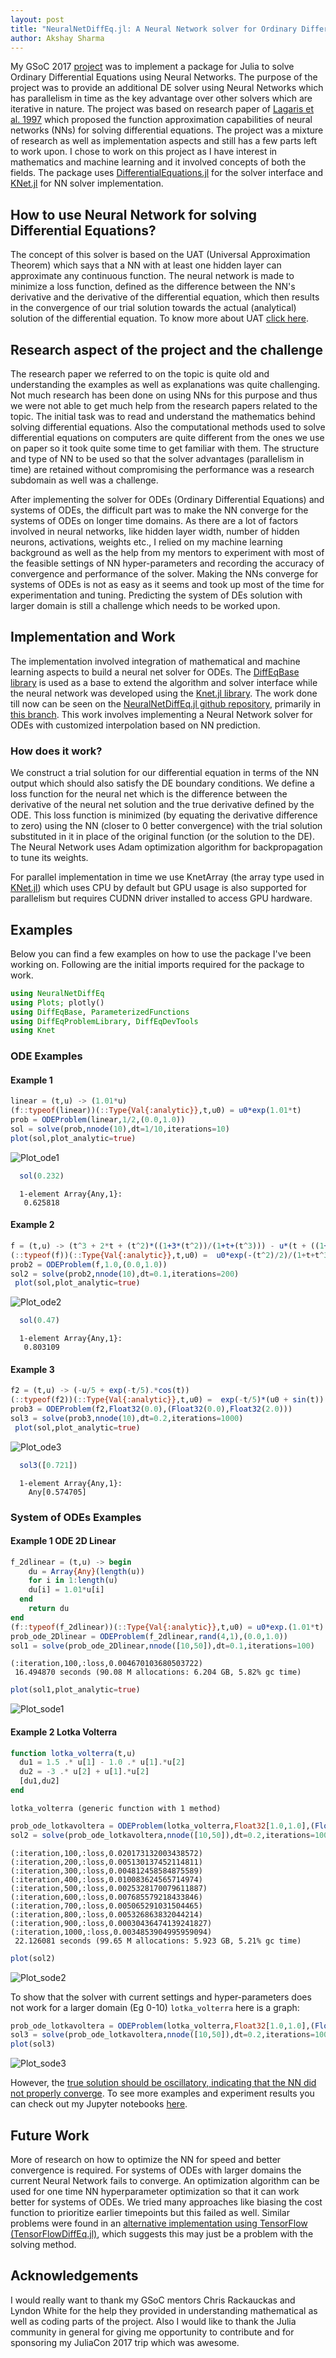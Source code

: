 ```yaml
---
layout: post
title: "NeuralNetDiffEq.jl: A Neural Network solver for Ordinary Differential Equations"
author: Akshay Sharma
---
```


My GSoC 2017 [project](https://summerofcode.withgoogle.com/projects/#5850956641075200) was to implement a package for Julia to solve Ordinary Differential Equations using Neural Networks.
The purpose of the project was to provide an additional DE solver using Neural Networks which has parallelism in time as the key advantage over other solvers which are iterative in nature. The project was based on research paper of [Lagaris et al. 1997](https://arxiv.org/pdf/physics/9705023.pdf) which proposed the function approximation capabilities of neural networks (NNs) for solving differential equations. The project was a mixture of research as well as implementation aspects and still has a few parts left to work upon.
I chose to work on this project as I have interest in mathematics and machine learning and it involved concepts of both the fields. The package uses [DifferentialEquations.jl](https://github.com/JuliaDiffEq/DifferentialEquations.jl) for the solver interface and [KNet.jl](https://github.com/denizyuret/Knet.jl) for NN solver implementation.

## How to use Neural Network for solving Differential Equations?
The concept of this solver is based on the UAT (Universal Approximation Theorem) which says that a NN with at least one hidden layer can approximate any continuous function. The neural network is made to minimize a loss function, defined as the difference between the NN's derivative and the derivative of the differential equation, which then results in the convergence of our trial solution towards the actual (analytical) solution of the differential equation. To know more about UAT [click here](http://neuralnetworksanddeeplearning.com/chap4.html).

## Research aspect of the project and the challenge
The research paper we referred to on the topic is quite old and understanding the examples as well as explanations was quite challenging. Not much research has been done on using NNs for this purpose and thus we were not able to get much help from the research papers related to the topic.
The initial task was to read and understand the mathematics behind solving differential equations. Also the computational methods used to solve differential equations on computers are quite different from the ones we use on paper so it took quite some time to get familiar with them. The structure and type of NN to be used so that the solver advantages (parallelism in time) are retained without compromising the performance was a research subdomain as well was a challenge.


After implementing the solver for ODEs (Ordinary Differential Equations) and systems of ODEs, the difficult part was to make the NN converge for the systems of ODEs on longer time domains.
As there are a lot of factors involved in neural networks, like hidden layer width, number of hidden neurons, activations, weights etc., I relied on my machine learning background as well as the help from my mentors to experiment with most of the feasible settings of NN hyper-parameters and recording the accuracy of convergence and performance of the solver.
Making the NNs converge for systems of ODEs is not as easy as it seems and took up most of the time for experimentation and tuning. Predicting the system of DEs solution with larger domain is still a challenge which needs to be worked upon.

## Implementation and Work
The implementation involved integration of mathematical and machine learning aspects to build a neural net solver for ODEs. The [DiffEqBase library](https://github.com/JuliaDiffEq/DiffEqBase.jl) is used as a base to extend the algorithm and solver interface while the neural network was developed using the [Knet.jl library](https://github.com/denizyuret/Knet.jl). The work done till now can be seen on the [NeuralNetDiffEq.jl github repository](https://github.com/JuliaDiffEq/NeuralNetDiffEq.jl), primarily in [this branch](https://github.com/JuliaDiffEq/NeuralNetDiffEq.jl/tree/SingleNN_Approach).
This work involves implementing a Neural Network solver for ODEs with customized interpolation based on NN prediction. 

### How does it work?
We construct a trial solution for our differential equation in terms of the NN output which should also satisfy the DE boundary conditions.
We define a loss function for the neural net which is the difference between the derivative of the neural net solution and the true derivative defined by the ODE.
This loss function is minimized (by equating the derivative difference to zero) using the NN (closer to 0 better convergence) with the trial solution substituted in it in place of the original function (or the solution to the DE). The Neural Network uses Adam optimization algorithm for backpropagation to tune its weights.


For parallel implementation in time we use KnetArray (the array type used in [KNet.jl](https://github.com/denizyuret/Knet.jl)) which uses CPU by default but GPU usage is also supported for parallelism but requires CUDNN driver installed to access GPU hardware.

## Examples
Below you can find a few examples on how to use the package I've been working on.
Following are the initial imports required for the package to work.
```julia
using NeuralNetDiffEq
using Plots; plotly()
using DiffEqBase, ParameterizedFunctions
using DiffEqProblemLibrary, DiffEqDevTools
using Knet
```
### ODE Examples
#### Example 1


  ```julia
  linear = (t,u) -> (1.01*u)
  (f::typeof(linear))(::Type{Val{:analytic}},t,u0) = u0*exp(1.01*t)
  prob = ODEProblem(linear,1/2,(0.0,1.0))
  sol = solve(prob,nnode(10),dt=1/10,iterations=10)
  plot(sol,plot_analytic=true)
```
![Plot_ode1](/images/blog/2017-09-04-gsoc-NeuralNetDiffEq/plot_ode1.png "Plot 1")
```julia
  sol(0.232)
  ```




      1-element Array{Any,1}:
       0.625818
#### Example 2

```julia
f = (t,u) -> (t^3 + 2*t + (t^2)*((1+3*(t^2))/(1+t+(t^3))) - u*(t + ((1+3*(t^2))/(1+t+t^3))))
(::typeof(f))(::Type{Val{:analytic}},t,u0) =  u0*exp(-(t^2)/2)/(1+t+t^3) + t^2
prob2 = ODEProblem(f,1.0,(0.0,1.0))
sol2 = solve(prob2,nnode(10),dt=0.1,iterations=200)
 plot(sol,plot_analytic=true)
```
![Plot_ode2](/images/blog/2017-09-04-gsoc-NeuralNetDiffEq/plot_ode2.png "Plot 2")
```julia
  sol(0.47)
  ```




      1-element Array{Any,1}:
       0.803109

#### Example 3
```julia
f2 = (t,u) -> (-u/5 + exp(-t/5).*cos(t))
(::typeof(f2))(::Type{Val{:analytic}},t,u0) =  exp(-t/5)*(u0 + sin(t))
prob3 = ODEProblem(f2,Float32(0.0),(Float32(0.0),Float32(2.0)))
sol3 = solve(prob3,nnode(10),dt=0.2,iterations=1000)
 plot(sol,plot_analytic=true)
```
![Plot_ode3](/images/blog/2017-09-04-gsoc-NeuralNetDiffEq/plot_ode3.png "Plot 3")
```julia
  sol3([0.721])
  ```




      1-element Array{Any,1}:
        Any[0.574705]


### System of ODEs Examples
#### Example 1  ODE 2D Linear


```julia
f_2dlinear = (t,u) -> begin
    du = Array{Any}(length(u))
    for i in 1:length(u)
    du[i] = 1.01*u[i]
  end
    return du
end
(f::typeof(f_2dlinear))(::Type{Val{:analytic}},t,u0) = u0*exp.(1.01*t)
prob_ode_2Dlinear = ODEProblem(f_2dlinear,rand(4,1),(0.0,1.0))
sol1 = solve(prob_ode_2Dlinear,nnode([10,50]),dt=0.1,iterations=100)
```

    (:iteration,100,:loss,0.004670103680503722)
     16.494870 seconds (90.08 M allocations: 6.204 GB, 5.82% gc time)



```julia
plot(sol1,plot_analytic=true)
```
![Plot_sode1](/images/blog/2017-09-04-gsoc-NeuralNetDiffEq/plot_ode1.png "Plot 1")
#### Example 2 Lotka Volterra


```julia
function lotka_volterra(t,u)
  du1 = 1.5 .* u[1] - 1.0 .* u[1].*u[2]
  du2 = -3 .* u[2] + u[1].*u[2]
  [du1,du2]
end
```




    lotka_volterra (generic function with 1 method)




```julia
prob_ode_lotkavoltera = ODEProblem(lotka_volterra,Float32[1.0,1.0],(Float32(0.0),Float32(1.0)))
sol2 = solve(prob_ode_lotkavoltera,nnode([10,50]),dt=0.2,iterations=1000)
```

    (:iteration,100,:loss,0.020173132003438572)
    (:iteration,200,:loss,0.005130137452114811)
    (:iteration,300,:loss,0.004812458584875589)
    (:iteration,400,:loss,0.010083624565714974)
    (:iteration,500,:loss,0.0025328170079611887)
    (:iteration,600,:loss,0.007685579218433846)
    (:iteration,700,:loss,0.005065291031504465)
    (:iteration,800,:loss,0.005326863832044214)
    (:iteration,900,:loss,0.00030436474139241827)
    (:iteration,1000,:loss,0.0034853904995959094)
     22.126081 seconds (99.65 M allocations: 5.923 GB, 5.21% gc time)


```julia
plot(sol2)
```
![Plot_sode2](/images/blog/2017-09-04-gsoc-NeuralNetDiffEq/plot_sode2.png "Plot 2")

To show that the solver with current settings and hyper-parameters does not work for a larger domain (Eg 0-10) `lotka_volterra` here is a graph:

```julia
prob_ode_lotkavoltera = ODEProblem(lotka_volterra,Float32[1.0,1.0],(Float32(0.0),Float32(5.0)))
sol3 = solve(prob_ode_lotkavoltera,nnode([10,50]),dt=0.2,iterations=1000)
plot(sol3)
```
![Plot_sode3](/images/blog/2017-09-04-gsoc-NeuralNetDiffEq/plot_sode3.png "Plot 3")

However, the [true solution should be oscillatory, indicating that the NN did not properly converge](http://app.juliadiffeq.org/ode;settings=eyJkaWZmRXFUZXh0IjoiZHggPSBhKnggLSBiKngqeVxuZHkgPSAtYyp5ICsgZCp4KnkiLCJwYXJhbWV0ZXJzIjoiYT0xLjUsIGI9MSwgYz0zLCBkPTEiLCJ0aW1lU3BhbiI6WzAsMTBdLCJpbml0aWFsQ29uZGl0aW9ucyI6IjEuMCwgMS4wIiwic29sdmVyIjoiVHNpdDUiLCJ2YXJzIjoiWzp4LCA6eV0iLCJ0aXRsZSI6IlRoZSBMb3RrYS1Wb2x0ZXJyYSBFcXVhdGlvbnM6IE1vZGVsIG9mIFJhYmJpdHMgYW5kIFdvbHZlcyJ9).
To see more examples and experiment results you can check out my Jupyter notebooks [here](http://nbviewer.jupyter.org/gist/akaysh/43c9db281b0bd3224114084c44263c13).

## Future Work
More of research on how to optimize the NN for speed and better convergence is required. For systems of ODEs with larger domains the current Neural Network fails to converge. An optimization algorithm can be used for one time NN hyperparameter optimization so that it can work better for systems of ODEs. We tried many approaches like biasing the cost function to prioritize earlier timepoints but this failed as well. Similar problems were found in an [alternative implementation using TensorFlow (TensorFlowDiffEq.jl)](https://github.com/JuliaDiffEq/TensorFlowDiffEq.jl), which suggests this may just be a problem with the solving method.

## Acknowledgements

I would really want to thank my GSoC mentors Chris Rackauckas and Lyndon White for the help they provided in understanding mathematical as well as coding parts of the project. Also I would like to thank the Julia community in general for giving me opportunity to contribute and for sponsoring my JuliaCon 2017 trip which was awesome.
